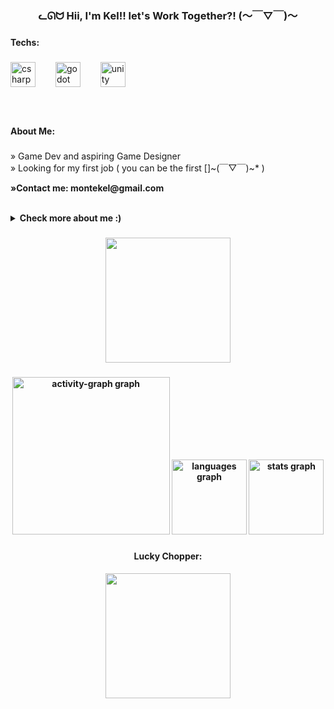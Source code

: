 <h3 align="center">ᓚᘏᗢ Hii, I'm Kel!! let's Work Together?! (～￣▽￣)～</h3>

###

<h4 align="left">Techs:</h4>

###

<div align="left">
  <img src="https://img.shields.io/badge/C Sharp-239120?logo=csharp&logoColor=white&style=for-the-badge" height="40" alt="csharp logo"  />
  <img width="24" />
  <img src="https://img.shields.io/badge/Godot Engine-478CBF?logo=godotengine&logoColor=white&style=for-the-badge" height="40" alt="godot logo"  />
  <img width="24" />
  <img src="https://img.shields.io/badge/Unity-FFFFFF?logo=unity&logoColor=black&style=for-the-badge" height="40" alt="unity logo"  />
</div>

###

<br clear="both">

<h4 align="left">About Me:</h4>

###

<p align="left">» Game Dev and aspiring Game Designer<br>» Looking for my first job  ( you can be the first   []~(￣▽￣)~*  )</p>
<p align="left"><b>»Contact me:<b> montekel@gmail.com</p><br>
<details>
  <summary>Check more about me :)</summary>
  
  ### My Personal Information
  
  » I'm 20 Years Old<br><br>
  » I have 2 cats, "Nicholas" and "Aurora" they're 3 years old and i love them :)<br><br>
  » I've always played all kinds of games, but I've always been fascinated by indie games, and this passion for playing made me want to create my own games, that's when I ended up discovering the world of programming and that's why I got into computer science and aspiring to a profession as a game developer.<br><br>
  » I'm fascinated by souls-like games and my biggest dream would be to one day be able to work where my favorite game franchise originated (Dark Souls), but besides inspiration from souls-like games I'm also very inspired by games like Celeste and Hollow Knight.<br><br>
  » I currently live in Brazil but I've always wanted to visit and who knows, maybe one day I'll be able to live in Japan.<br><br>
  
</details>

###

<div align="center">
  <img height="200" src="https://media.tenor.com/YJHRt748MW4AAAAi/celeste-fortnite-dance.gif"  />
</div>

###

<div align="center">
  <img src="https://github-readme-activity-graph.vercel.app/graph?username=monteKel&radius=16&theme=tokyo-night&area=true&order=5&hide_border=true&bg_color=191724&custom_title=Activity%20Graph" height="252" alt="activity-graph graph"  />
  <img src="https://github-readme-stats.vercel.app/api/top-langs?username=monteKel&locale=en&hide_title=false&layout=compact&card_width=320&langs_count=3&theme=rose_pine&hide_border=true&order=2" height="120" alt="languages graph"  />
  <img src="https://github-readme-stats.vercel.app/api?username=monteKel&hide_title=false&hide_rank=false&show_icons=true&include_all_commits=true&count_private=true&disable_animations=false&theme=rose_pine&locale=en&hide_border=true&order=1&custom_title=Github%20Stats" height="120" alt="stats graph"  />
</div>

###

<h4 align="center">Lucky Chopper:</h4>
<div align="center">
  <img height="200" src="https://media.tenor.com/X3rMmFK2hBkAAAAi/one-piece.gif"  />
</div>

###
